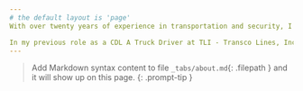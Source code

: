 ```yaml
---
# the default layout is 'page'
With over twenty years of experience in transportation and security, I am passionate about pursuing a career in cybersecurity with Coursera and Google. I have completed the Google Cybersecurity Professional Certificate issued by Google Career Certificates and Cousera, and I am currently enrolled in the Microsoft Cybersecurity Analyst Professional Certificate course offered by Microsoft and Coursera. I am eager to learn new skills and apply them to real-world scenarios, and I am motivated by the challenge and opportunity of protecting data and systems from cyber threats.

In my previous role as a CDL A Truck Driver at TLI - Transco Lines, Inc., I delivered exceptional service and safety standards, driving over 5,000 miles per week across multiple states. I demonstrated strong communication, teamwork, and problem-solving skills, working with my partner and the dispatch team to coordinate routes, schedules, and cargo. I also used Microsoft Excel to track and report fuel consumption, mileage, and expenses. I am confident that I can leverage my skills and experience to contribute to Coursera's mission of providing high-quality and accessible online education.
---
```


> Add Markdown syntax content to file `_tabs/about.md`{: .filepath } and it will show up on this page.
{: .prompt-tip }
